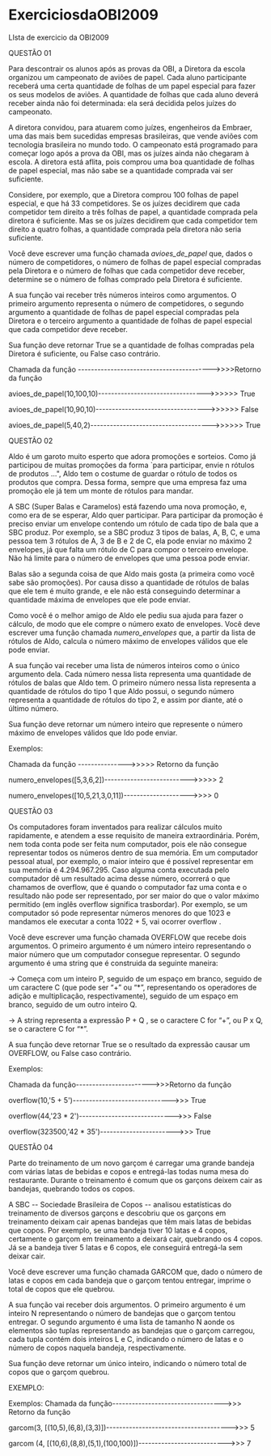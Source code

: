 # ExerciciosdaOBI2009
LIsta de exercicio da OBI2009

QUESTÃO 01

Para descontrair os alunos após as provas da OBI, a Diretora da escola organizou um campeonato de aviões de papel. Cada aluno participante receberá uma certa quantidade de folhas de um papel especial para fazer os seus modelos de aviões. A quantidade de folhas que cada aluno deverá receber ainda não foi determinada: ela será decidida pelos juízes do campeonato.

A diretora convidou, para atuarem como juízes, engenheiros da Embraer, uma das mais bem sucedidas empresas brasileiras, que vende aviões com tecnologia brasileira no mundo todo. O campeonato está programado para começar logo após a prova da OBI, mas os juízes ainda não chegaram à escola. A diretora está aflita, pois comprou uma boa quantidade de folhas de papel especial, mas não sabe se a quantidade comprada vai ser suficiente.

Considere, por exemplo, que a Diretora comprou 100 folhas de papel especial, e que há 33 competidores. Se os juízes decidirem que cada competidor tem direito a três folhas de papel, a quantidade comprada pela diretora é suficiente. Mas se os juízes decidirem que cada competidor tem direito a quatro folhas, a quantidade comprada pela diretora não seria suficiente.

Você deve escrever uma função chamada *avioes_de_papel* que, dados o número de competidores, o número de folhas de papel especial compradas pela Diretora e o número de folhas que cada competidor deve receber, determine se o número de folhas comprado pela Diretora é suficiente.

A sua função vai receber três números inteiros como argumentos. O primeiro argumento representa o número de competidores, o segundo argumento a quantidade de folhas de papel especial compradas pela Diretora e o terceiro argumento a quantidade de folhas de papel especial que cada competidor deve receber.

Sua função deve retornar True se a quantidade de folhas compradas pela Diretora é suficiente, ou False caso contrário.

Chamada da função ----------------------------------------->>>>Retorno da função 

avioes_de_papel(10,100,10)--------------------------------->>>>>> True 

avioes_de_papel(10,90,10)---------------------------------->>>>>> False 

avioes_de_papel(5,40,2)------------------------------------->>>>>> True




QUESTÃO 02

Aldo é um garoto muito esperto que adora promoções e sorteios. Como já participou de muitas promoções da forma
`para participar, envie n rótulos de produtos ...", Aldo tem o costume de guardar o rótulo de todos os produtos que
compra. Dessa forma, sempre que uma empresa faz uma promoção ele já tem um monte de rótulos para mandar.

A SBC (Super Balas e Caramelos) está fazendo uma nova promoção, e, como era de se esperar, Aldo quer
participar. Para participar da promoção é preciso enviar um envelope contendo um rótulo de cada tipo de bala que a
SBC produz. Por exemplo, se a SBC produz 3 tipos de balas, A, B, C, e uma pessoa tem 3 rótulos de A, 3 de B e 2
de C, ela pode enviar no máximo 2 envelopes, já que falta um rótulo de C para compor o terceiro envelope. Não há
limite para o número de envelopes que uma pessoa pode enviar.

Balas são a segunda coisa de que Aldo mais gosta (a primeira como você sabe são promoções). Por causa disso a
quantidade de rótulos de balas que ele tem é muito grande, e ele não está conseguindo determinar a quantidade
máxima de envelopes que ele pode enviar.

Como você é o melhor amigo de Aldo ele pediu sua ajuda para fazer o cálculo, de modo que ele compre o número
exato de envelopes. Você deve escrever uma função chamada *numero_envelopes* que, a partir da lista de rótulos
de Aldo, calcula o número máximo de envelopes válidos que ele pode enviar.

A sua função vai receber uma lista de números inteiros como o único argumento dela. Cada número nessa lista
representa uma quantidade de rótulos de balas que Aldo tem. O primeiro número nessa lista representa a
quantidade de rótulos do tipo 1 que Aldo possui, o segundo número representa a quantidade de rótulos do tipo 2, e
assim por diante, até o último número.

Sua função deve retornar um número inteiro que represente o número máximo de envelopes válidos que Ido pode
enviar.

Exemplos:

Chamada da função --------------->>>>>  Retorno da função

numero_envelopes([5,3,6,2])-------------------------->>>>>      2

numero_envelopes([10,5,21,3,0,11])-------------------->>>>      0



QUESTÃO 03

Os computadores foram inventados para realizar cálculos muito rapidamente, e atendem a esse requisito de
maneira extraordinária. Porém, nem toda conta pode ser feita num computador, pois ele não consegue representar
todos os números dentro de sua memória. Em um computador pessoal atual, por exemplo, o maior inteiro que é
possível representar em sua memória é 4.294.967.295. Caso alguma conta executada pelo computador dê um
resultado acima desse número, ocorrerá o que chamamos de overflow, que é quando o computador faz uma conta
e o resultado não pode ser representado, por ser maior do que o valor máximo permitido (em
inglês overflow significa trasbordar). Por exemplo, se um computador só pode representar números menores do que
1023 e mandamos ele executar a conta 1022 + 5, vai ocorrer overflow .

Você deve escrever uma função chamada OVERFLOW que recebe dois argumentos. O primeiro argumento é um
número inteiro representando o maior número que um computador consegue representar. O segundo argumento é
uma string que é construida da seguinte maneira:

-> Começa com um inteiro P, seguido de um espaço em branco, seguido de um caractere C (que pode ser “+”
ou “*”, representando os operadores de adição e multiplicação, respectivamente), seguido de um espaço
em branco, seguido de um outro inteiro Q.

-> A string representa a expressão P + Q , se o caractere C for “+”, ou P x Q, se o caractere C for “*”.

A sua função deve retornar True se o resultado da expressão causar um OVERFLOW, ou False caso contrário.

Exemplos:

Chamada da função----------------------->>>Retorno da função

overflow(10,'5 + 5')------------------------------>>> True

overflow(44,'23 * 2')----------------------------->>> False

overflow(323500,'42 * 35')----------------------->>> True


QUESTÃO 04

Parte do treinamento de um novo garçom é carregar uma grande bandeja com várias latas de bebidas e copos e
entregá-las todas numa mesa do restaurante. Durante o treinamento é comum que os garçons deixem cair as
bandejas, quebrando todos os copos.

A SBC -- Sociedade Brasileira de Copos -- analisou estatísticas do treinamento de diversos garçons e descobriu
que os garçons em treinamento deixam cair apenas bandejas que têm mais latas de bebidas que copos. Por
exemplo, se uma bandeja tiver 10 latas e 4 copos, certamente o garçom em treinamento a deixará cair, quebrando
os 4 copos. Já se a bandeja tiver 5 latas e 6 copos, ele conseguirá entregá-la sem deixar cair.

Você deve escrever uma função chamada GARCOM que, dado o número de latas e copos em cada bandeja que o
garçom tentou entregar, imprime o total de copos que ele quebrou.

A sua função vai receber dois argumentos. O primeiro argumento é um inteiro N representando o número de
bandejas que o garçom tentou entregar. O segundo argumento é uma lista de tamanho N aonde os elementos são
tuplas representando as bandejas que o garçom carregou, cada tupla contém dois inteiros L e C, indicando o
número de latas e o número de copos naquela bandeja, respectivamente.

Sua função deve retornar um único inteiro, indicando o número total de copos que o garçom quebrou.

EXEMPLO:

Exemplos:
Chamada da função---------------------------------->>> Retorno da função

garcom(3, [(10,5),(6,8),(3,3)])-------------------------------------->>> 5

garcom (4, [(10,6),(8,8),(5,1),(100,100)])--------------------------->>> 7

